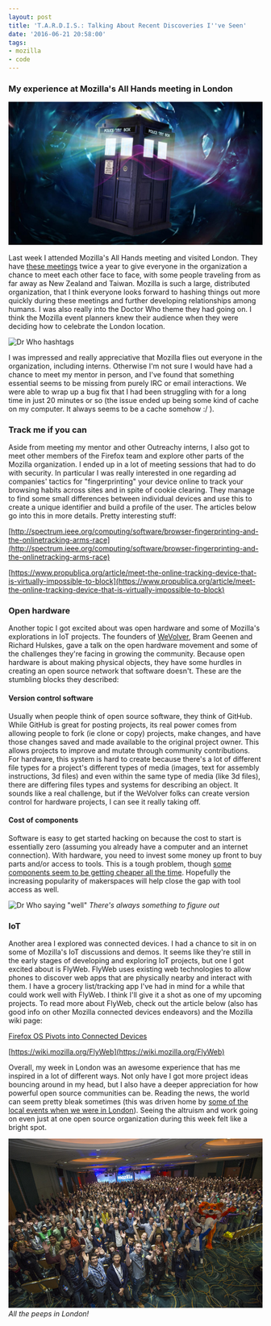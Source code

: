 ```yaml
---
layout: post
title: 'T.A.R.D.I.S.: Talking About Recent Discoveries I''ve Seen'
date: '2016-06-21 20:58:00'
tags:
- mozilla
- code
---
```


### My experience at Mozilla's All Hands meeting in London

![Tardis](/assets/images/2016/06/tardis__x-large.jpg)

Last week I attended Mozilla's All Hands meeting and visited London. They have [these meetings](https://wiki.mozilla.org/All_Hands) twice a year to give everyone in the organization a chance to meet each other face to face, with some people traveling from as far away as New Zealand and Taiwan. Mozilla is such a large, distributed organization, that I think everyone looks forward to hashing things out more quickly during these meetings and further developing relationships among humans. I was also really into the Doctor Who theme they had going on. I think the Mozilla event planners knew their audience when they were deciding how to celebrate the London location. 

![Dr Who hashtags](https://media.giphy.com/media/FLUkjdQ1u6COY/giphy.gif)

I was impressed and really appreciative that Mozilla flies out everyone in the organization, including interns. Otherwise I'm not sure I would have had a chance to meet my mentor in person, and I've found that something essential seems to be missing from purely IRC or email interactions. We were able to wrap up a bug fix that I had been struggling with for a long time in just 20 minutes or so (the issue ended up being some kind of cache on my computer. It always seems to be a cache somehow :/ ). 

### Track me if you can 
Aside from meeting my mentor and other Outreachy interns, I also got to meet other members of the Firefox team and explore other parts of the Mozilla organization. I ended up in a lot of meeting sessions that had to do with security. In particular I was really interested in one regarding ad companies' tactics for "fingerprinting" your device online to track your browsing habits across sites and in spite of cookie clearing. They manage to find some small differences between individual devices and use this to create a unique identifier and build a profile of the user. The articles below go into this in more details. Pretty interesting stuff:

[http://spectrum.ieee.org/computing/software/browser-fingerprinting-and-the-onlinetracking-arms-race](http://spectrum.ieee.org/computing/software/browser-fingerprinting-and-the-onlinetracking-arms-race)

[https://www.propublica.org/article/meet-the-online-tracking-device-that-is-virtually-impossible-to-block](https://www.propublica.org/article/meet-the-online-tracking-device-that-is-virtually-impossible-to-block)

### Open hardware
Another topic I got excited about was open hardware and some of Mozilla's explorations in IoT projects. The founders of [WeVolver](https://www.wevolver.com/home/), Bram Geenen and Richard Hulskes, gave a talk on the open hardware movement and some of the challenges they're facing in growing the community. Because open hardware is about making physical objects, they have some hurdles in creating an open source network that software doesn't. These are the stumbling blocks they described:

#### Version control software
Usually when people think of open source software, they think of GitHub. While GitHub is great for posting projects, its real power comes from allowing people to fork (ie clone or copy) projects, make changes, and have those changes saved and made available to the original project owner. This allows projects to improve and mutate through community contributions. For hardware, this system is hard to create because there's a lot of different file types for a project's different types of media (images, text for assembly instructions, 3d files) and even within the same type of media (like 3d files), there are differing files types and systems for describing an object. It sounds like a real challenge, but if the WeVolver folks can create version control for hardware projects, I can see it really taking off. 

#### Cost of components
Software is easy to get started hacking on because the cost to start is essentially zero (assuming you already have a computer and an internet connection). With hardware, you need to invest some money up front to buy parts and/or access to tools. This is a tough problem, though [some components seem to be getting cheaper all the time](https://www.engadget.com/2016/05/16/raspberry-pi-zero-camera-module/). Hopefully the increasing popularity of makerspaces will help close the gap with tool access as well. 

![Dr Who saying "well"](https://media.giphy.com/media/12WPr8omNjZdle/giphy.gif)
*There's always something to figure out*

### IoT
Another area I explored was connected devices. I had a chance to sit in on some of Mozilla's IoT discussions and demos. It seems like they're still in the early stages of developing and exploring IoT projects, but one I got excited about is FlyWeb. FlyWeb uses existing web technologies to allow phones to discover web apps that are physically nearby and interact with them. I have a grocery list/tracking app I've had in mind for a while that could work well with FlyWeb. I think I'll give it a shot as one of my upcoming projects. To read more about FlyWeb, check out the article below (also has good info on other Mozilla connected devices endeavors) and the Mozilla wiki page:

[Firefox OS Pivots into Connected Devices](https://www.sitepoint.com/the-firefox-os-pivot-into-connected-devices/)

[https://wiki.mozilla.org/FlyWeb](https://wiki.mozilla.org/FlyWeb)

Overall, my week in London was an awesome experience that has me inspired in a lot of different ways. Not only have I got more project ideas bouncing around in my head, but I also have a deeper appreciation for how powerful open source communities can be. Reading the news, the world can seem pretty bleak sometimes (this was driven home by [some of the local events when we were in London](http://www.bbc.com/news/uk-politics-36590824)). Seeing the altruism and work going on even just at one open source organization during this week felt like a bright spot. 

![Mozilla group photo](/assets/images/2016/06/moz-a-0191.jpg)
*All the peeps in London!*
